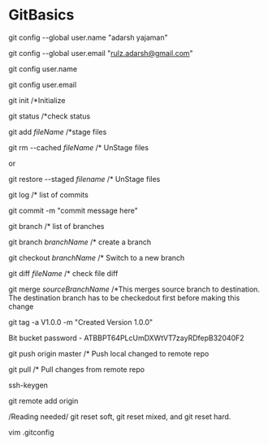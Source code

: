 # GitBasics

git config --global user.name "adarsh yajaman"

git config --global user.email "rulz.adarsh@gmail.com"

git config user.name

git config user.email

git init  /*Initialize 

git status /*check status

git add $fileName$ /*stage files

git rm --cached $fileName$ /* UnStage files

or

git restore --staged $filename$ /* UnStage files

git log /* list of commits

git commit -m "commit message here" 

git branch /* list of branches

git branch $branchName$ /* create a branch

git checkout $branchName$ /* Switch to a new branch

git diff $fileName$ /* check file diff

git merge $sourceBranchName$ /*This merges source branch to destination. The destination branch has to be checkedout first before making this change

git tag -a V1.0.0 -m "Created Version 1.0.0"


Bit bucket password - ATBBPT64PLcUmDXWtVT7zayRDfepB32040F2

git push origin master /* Push local changed to remote repo

git pull /* Pull changes from remote repo

ssh-keygen

git remote add origin <remote repo URL>

/Reading needed/
git reset soft, git reset mixed, and git reset hard.  

vim .gitconfig
